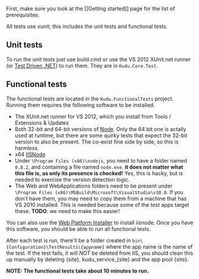 First, make sure you look at the [[Getting started]] page for the list of prerequisites.

All tests use xunit; this includes the unit tests and functional tests. 

## Unit tests
To run the unit tests just use build.cmd or use the VS 2012 XUnit.net runner (or [Test Driven .NET](http://www.testdriven.net/)) to run them. They are in `Kudu.Core.Test`.

## Functional tests
The functional tests are located in the `Kudu.FunctionalTests` project. Running them requires the following software to be installed.

* The XUnit.net runner for VS 2012, which you install from Tools / Extensions & Updates
* Both 32-bit and 64-bit versions of [Node](http://nodejs.org/download/). Only the 64 bit one is actally used at runtime, but there are some quirky tests that expect the 32-bit version to also be present. The co-exist fine side by side, so this is harmless.
* x64 [IISNode](https://github.com/tjanczuk/iisnode)
* Under `\Program Files (x86)\nodejs`, you need to have a folder named `0.8.2`, and containing a file named `node.exe`. **it does not matter what this file is, as only its presence is checked!** Yes, this is hacky, but is needed to exercise the version detection logic.
* The Web and WebApplications folders need to be present under `\Program Files (x86)\MSBuild\Microsoft\VisualStudio\v10.0`. If you don't have them, you may need to copy them from a machine that has VS 2010 installed. This is needed because some of the test apps target these. **TODO**: we need to make this easier!

You can also use the [Web Platform Installer](http://go.microsoft.com/fwlink/?LinkId=255386) to install iisnode. Once you have this software, you should be able to run all functional tests. 

After each test is run, there'll be a folder created in `bin\{Configuration}\TestResults\{appname}` where the app name is the name of the test. If the test fails, it will *NOT* be deleted from IIS, you should clean this up manually by deleting {site}, kudu_service_{site} and the app pool {site}.

**NOTE: The functional tests take about 10 minutes to run.**